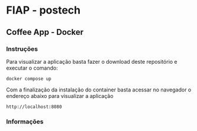 # FIAP - postech
## Coffee App - Docker
### Instruções
Para visualizar a aplicação basta fazer o download deste repositório e executar o comando:
```
docker compose up
```
Com a finalização da instalação do container basta acessar no navegador o endereço abaixo para visualizar a aplicação
```
http://localhost:8080
```
### Informações
